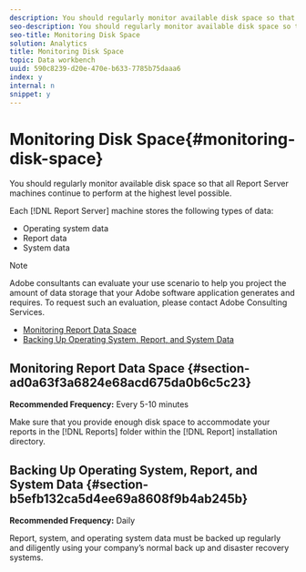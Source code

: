 ```yaml
---
description: You should regularly monitor available disk space so that all Report Server machines continue to perform at the highest level possible.
seo-description: You should regularly monitor available disk space so that all Report Server machines continue to perform at the highest level possible.
seo-title: Monitoring Disk Space
solution: Analytics
title: Monitoring Disk Space
topic: Data workbench
uuid: 590c8239-d20e-470e-b633-7785b75daaa6
index: y
internal: n
snippet: y
---
```


# Monitoring Disk Space{#monitoring-disk-space}

You should regularly monitor available disk space so that all Report Server machines continue to perform at the highest level possible.

Each [!DNL Report Server] machine stores the following types of data:

* Operating system data 
* Report data 
* System data

>[!NOTE]
>
>Adobe consultants can evaluate your use scenario to help you project the amount of data storage that your Adobe software application generates and requires. To request such an evaluation, please contact Adobe Consulting Services.

* [Monitoring Report Data Space](../../../home/c-rpt-oview/c-admin-rpt/c-mon-disk-sp.md#section-ad0a63f3a6824e68acd675da0b6c5c23) 
* [Backing Up Operating System, Report, and System Data](../../../home/c-rpt-oview/c-admin-rpt/c-mon-disk-sp.md#section-b5efb132ca5d4ee69a8608f9b4ab245b)

## Monitoring Report Data Space {#section-ad0a63f3a6824e68acd675da0b6c5c23}

**Recommended Frequency:** Every 5-10 minutes

Make sure that you provide enough disk space to accommodate your reports in the [!DNL Reports] folder within the [!DNL Report] installation directory.

## Backing Up Operating System, Report, and System Data {#section-b5efb132ca5d4ee69a8608f9b4ab245b}

**Recommended Frequency:** Daily

Report, system, and operating system data must be backed up regularly and diligently using your company’s normal back up and disaster recovery systems. 
